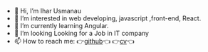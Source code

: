 - 👋 Hi, I’m Ihar Usmanau
- 👀 I’m interested in web developing, javascript ,front-end, React.
- 🌱 I’m currently learning Angular.
- 💞️ I’m looking  Looking for a Job in IT company
- 📫 How to reach me: :point_right:[github](https://github.com/iusmanof):point_left: :point_right:[cv](https://iusmanof.github.io/cv-react/):point_left:
